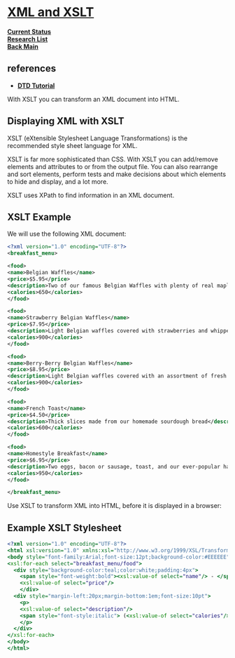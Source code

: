 # **[XML and XSLT](https://www.w3schools.com/xml/xml_xslt.asp)**

**[Current Status](../../../development/status/weekly/current_status.md)**\
**[Research List](../../../research/research_list.md)**\
**[Back Main](../../../README.md)**

## references

- **[DTD Tutorial](https://www.w3schools.com/xml/xml_dtd_intro.asp)**

With XSLT you can transform an XML document into HTML.

## Displaying XML with XSLT

XSLT (eXtensible Stylesheet Language Transformations) is the recommended style sheet language for XML.

XSLT is far more sophisticated than CSS. With XSLT you can add/remove elements and attributes to or from the output file. You can also rearrange and sort elements, perform tests and make decisions about which elements to hide and display, and a lot more.

XSLT uses XPath to find information in an XML document.

## XSLT Example

We will use the following XML document:

```xml
<?xml version="1.0" encoding="UTF-8"?>
<breakfast_menu>

<food>
<name>Belgian Waffles</name>
<price>$5.95</price>
<description>Two of our famous Belgian Waffles with plenty of real maple syrup</description>
<calories>650</calories>
</food>

<food>
<name>Strawberry Belgian Waffles</name>
<price>$7.95</price>
<description>Light Belgian waffles covered with strawberries and whipped cream</description>
<calories>900</calories>
</food>

<food>
<name>Berry-Berry Belgian Waffles</name>
<price>$8.95</price>
<description>Light Belgian waffles covered with an assortment of fresh berries and whipped cream</description>
<calories>900</calories>
</food>

<food>
<name>French Toast</name>
<price>$4.50</price>
<description>Thick slices made from our homemade sourdough bread</description>
<calories>600</calories>
</food>

<food>
<name>Homestyle Breakfast</name>
<price>$6.95</price>
<description>Two eggs, bacon or sausage, toast, and our ever-popular hash browns</description>
<calories>950</calories>
</food>

</breakfast_menu>
```

Use XSLT to transform XML into HTML, before it is displayed in a browser:

## Example XSLT Stylesheet

```xslt
<?xml version="1.0" encoding="UTF-8"?>
<html xsl:version="1.0" xmlns:xsl="http://www.w3.org/1999/XSL/Transform">
<body style="font-family:Arial;font-size:12pt;background-color:#EEEEEE">
<xsl:for-each select="breakfast_menu/food">
  <div style="background-color:teal;color:white;padding:4px">
    <span style="font-weight:bold"><xsl:value-of select="name"/> - </span>
    <xsl:value-of select="price"/>
    </div>
  <div style="margin-left:20px;margin-bottom:1em;font-size:10pt">
    <p>
    <xsl:value-of select="description"/>
    <span style="font-style:italic"> (<xsl:value-of select="calories"/> calories per serving)</span>
    </p>
  </div>
</xsl:for-each>
</body>
</html>
```
